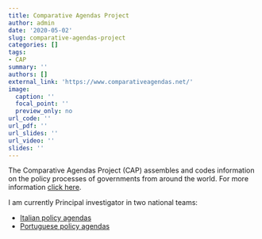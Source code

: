 ```yaml
---
title: Comparative Agendas Project
author: admin
date: '2020-05-02'
slug: comparative-agendas-project
categories: []
tags: 
- CAP
summary: ''
authors: []
external_link: 'https://www.comparativeagendas.net/'
image:
  caption: ''
  focal_point: ''
  preview_only: no
url_code: ''
url_pdf: ''
url_slides: ''
url_video: ''
slides: ''
---
```


The Comparative Agendas Project (CAP) assembles and codes information on the policy processes of governments from around the world. For more information [click here](https://www.comparativeagendas.net/pages/About).
   
I am currently Principal investigator in two national teams:
* [Italian policy agendas](https://www.comparativeagendas.net/italy)  
* [Portuguese policy agendas](https://www.comparativeagendas.net/portugal)   